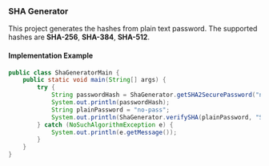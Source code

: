 ### SHA Generator
This project generates the hashes from plain text password. The supported hashes are 
**SHA-256**, **SHA-384**, **SHA-512**. 

#### Implementation Example
```java
public class ShaGeneratorMain {
    public static void main(String[] args) {
        try {
            String passwordHash = ShaGenerator.getSHA2SecurePassword("no-pass", "SHA-256");
            System.out.println(passwordHash);
            String plainPassword = "no-pass";
            System.out.println(ShaGenerator.verifySHA(plainPassword, "SHA-256", passwordHash));
        } catch (NoSuchAlgorithmException e) {
            System.out.println(e.getMessage());
        }
    }
} 
```
